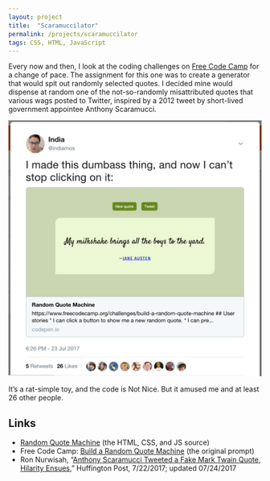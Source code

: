 ```yaml
---
layout: project
title:  "Scaramuccilator"
permalink: /projects/scaramuccilator
tags: CSS, HTML, JavaScript
---
```


Every now and then, I look at the coding challenges on [Free Code Camp](https://www.freecodecamp.org/challenges/) for a change of pace. The assignment for this one was to create a generator that would spit out randomly selected quotes. I decided mine would dispense at random one of the not-so-randomly misattributed quotes that various wags posted to Twitter, inspired by a 2012 tweet by short-lived government appointee Anthony Scaramucci.

[![screenshot of my July 2017 tweet linking to the project: “I made this dumbass thing, and now I can’t stop clicking on it”; the featured quote is “My milkshake brings all the boys to the yard. —Jane Austen”](/assets/scaramuccilator_tweet.png)](https://twitter.com/indiamos/status/889250497995190273)

It’s a rat-simple toy, and the code is Not Nice. But it amused me and at least 26 other people.

## Links

-   [Random Quote Machine](https://codepen.io/indiamos/pen/KWvevy/) (the HTML, CSS, and JS source)
-   Free Code Camp: [Build a Random Quote Machine](https://www.freecodecamp.org/challenges/build-a-random-quote-machine) (the original prompt)
-   Ron Nurwisah, “[Anthony Scaramucci Tweeted a Fake Mark Twain Quote, Hilarity Ensues](http://www.huffingtonpost.ca/2017/07/22/anthony-scaramucci-mark-twain-tweet-quote-trump_a_23042838/),” Huffington Post, 7/22/2017; updated 07/24/2017
